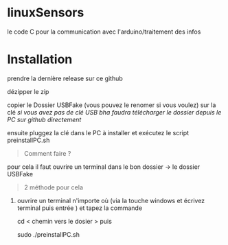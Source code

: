 
# linuxSensors
le code C pour la communication avec l'arduino/traitement des infos 
# Installation
prendre la dernière release sur ce github

dézipper le zip 

copier le Dossier USBFake (vous pouvez le renomer si vous voulez) sur la clé 
*si vous avez pas de clé USB bha faudra télécharger le dossier depuis le PC sur github directement*

ensuite pluggez la clé dans le PC à installer et exécutez le script preinstallPC.sh

> Comment faire ?

pour cela il faut ouvrire un terminal dans le bon dossier -> le dossier USBFake 

> 2 méthode pour cela 

 

 1. ouvrire un terminal n'importe où (via la touche windows et écrivez terminal puis entrée ) et tapez la commande 
 

    cd < chemin vers le dosier >
puis 

    sudo ./preinstallPC.sh




 
     

 

<!--stackedit_data:
eyJoaXN0b3J5IjpbNDExMjM3MTQ2LDExOTg4ODUzMDUsLTU0MT
IxMjUsOTkxNTMzNTc1LC0xNzAyMTA4Nzg0XX0=
-->